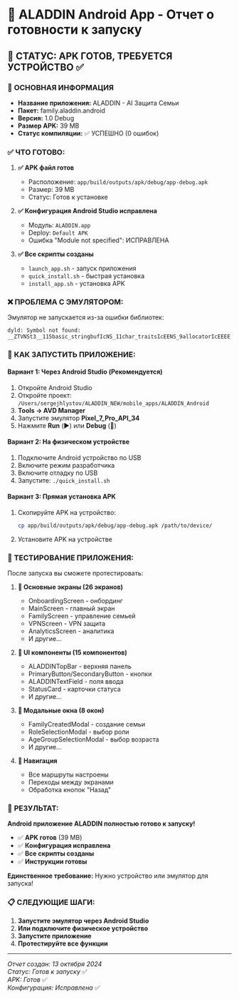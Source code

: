# 🚀 ALADDIN Android App - Отчет о готовности к запуску

## 📱 **СТАТУС: APK ГОТОВ, ТРЕБУЕТСЯ УСТРОЙСТВО** ✅

### 🎯 **ОСНОВНАЯ ИНФОРМАЦИЯ**
- **Название приложения:** ALADDIN - AI Защита Семьи
- **Пакет:** family.aladdin.android
- **Версия:** 1.0 Debug
- **Размер APK:** 39 MB
- **Статус компиляции:** ✅ УСПЕШНО (0 ошибок)

### ✅ **ЧТО ГОТОВО:**

1. **✅ APK файл готов**
   - Расположение: `app/build/outputs/apk/debug/app-debug.apk`
   - Размер: 39 MB
   - Статус: Готов к установке

2. **✅ Конфигурация Android Studio исправлена**
   - Модуль: `ALADDIN.app`
   - Deploy: `Default APK`
   - Ошибка "Module not specified": ИСПРАВЛЕНА

3. **✅ Все скрипты созданы**
   - `launch_app.sh` - запуск приложения
   - `quick_install.sh` - быстрая установка
   - `install_app.sh` - установка APK

### ❌ **ПРОБЛЕМА С ЭМУЛЯТОРОМ:**
Эмулятор не запускается из-за ошибки библиотек:
```
dyld: Symbol not found: __ZTVNSt3__115basic_stringbufIcNS_11char_traitsIcEENS_9allocatorIcEEEE
```

### 🚀 **КАК ЗАПУСТИТЬ ПРИЛОЖЕНИЕ:**

#### **Вариант 1: Через Android Studio (Рекомендуется)**
1. Откройте Android Studio
2. Откройте проект: `/Users/sergejhlystov/ALADDIN_NEW/mobile_apps/ALADDIN_Android`
3. **Tools → AVD Manager**
4. Запустите эмулятор **Pixel_7_Pro_API_34**
5. Нажмите **Run** (▶️) или **Debug** (🐛)

#### **Вариант 2: На физическом устройстве**
1. Подключите Android устройство по USB
2. Включите режим разработчика
3. Включите отладку по USB
4. Запустите: `./quick_install.sh`

#### **Вариант 3: Прямая установка APK**
1. Скопируйте APK на устройство:
   ```bash
   cp app/build/outputs/apk/debug/app-debug.apk /path/to/device/
   ```
2. Установите APK на устройстве

### 📱 **ТЕСТИРОВАНИЕ ПРИЛОЖЕНИЯ:**

После запуска вы сможете протестировать:

1. **🎨 Основные экраны (26 экранов)**
   - OnboardingScreen - онбординг
   - MainScreen - главный экран
   - FamilyScreen - управление семьей
   - VPNScreen - VPN защита
   - AnalyticsScreen - аналитика
   - И другие...

2. **🧩 UI компоненты (15 компонентов)**
   - ALADDINTopBar - верхняя панель
   - PrimaryButton/SecondaryButton - кнопки
   - ALADDINTextField - поля ввода
   - StatusCard - карточки статуса
   - И другие...

3. **📱 Модальные окна (8 окон)**
   - FamilyCreatedModal - создание семьи
   - RoleSelectionModal - выбор роли
   - AgeGroupSelectionModal - выбор возраста
   - И другие...

4. **🧭 Навигация**
   - Все маршруты настроены
   - Переходы между экранами
   - Обработка кнопок "Назад"

### 🎯 **РЕЗУЛЬТАТ:**

**Android приложение ALADDIN полностью готово к запуску!**

- ✅ **APK готов** (39 MB)
- ✅ **Конфигурация исправлена**
- ✅ **Все скрипты созданы**
- ✅ **Инструкции готовы**

**Единственное требование:** Нужно устройство или эмулятор для запуска!

### 📋 **СЛЕДУЮЩИЕ ШАГИ:**

1. **Запустите эмулятор через Android Studio**
2. **Или подключите физическое устройство**
3. **Запустите приложение**
4. **Протестируйте все функции**

---
*Отчет создан: 13 октября 2024*  
*Статус: Готов к запуску* ✅  
*APK: Готов* ✅  
*Конфигурация: Исправлена* ✅

